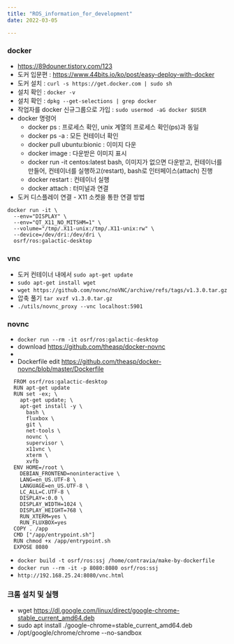 ```yaml
---
title: "ROS_information_for_development"
date: 2022-03-05

---
```


### docker
  - https://89douner.tistory.com/123
  - 도커 입문편 : https://www.44bits.io/ko/post/easy-deploy-with-docker
  - 도커 설치 : ```curl -s https://get.docker.com | sudo sh```
  - 설치 확인 : ```docker -v```
  - 설치 확인 : ```dpkg --get-selections | grep docker```
  - 작업자를 docker 신규그룹으로 가입 : ```sudo usermod -aG docker $USER```
  - docker 명령어
    - docker ps : 프로세스 확인, unix 계열의 프로세스 확인(ps)과 동일
    - docker ps -a : 모든 컨테이너 확인
    - docker pull ubuntu:bionic : 이미지 다운
    - docker image : 다운받은 이미지 표시
    - docker run -it centos:latest bash, 이미지가 없으면 다운받고, 컨테이너를 만들어, 컨테이너를 실행하고(restart), bash로 인터페이스(attach) 진행
    - docker restart <CONTAINER ID> : 컨테이너 실행
    - docker attach <CONTAINER ID> : 터미널과 연결
  - 도커 디스플레이 연결 - X11 소켓을 통한 연결 방법
  ```
  docker run -it \
    --env="DISPLAY" \
    --env="QT_X11_NO_MITSHM=1" \
    --volume="/tmp/.X11-unix:/tmp/.X11-unix:rw" \
    --device=/dev/dri:/dev/dri \
    osrf/ros:galactic-desktop
  ```

### vnc
  - 도커 컨테이너 내에서 ```sudo apt-get update```
  - ```sudo apt-get install wget```
  - ```wget https://github.com/novnc/noVNC/archive/refs/tags/v1.3.0.tar.gz```
  - 압축 풀기 ```tar xvzf v1.3.0.tar.gz```
  - ```./utils/novnc_proxy --vnc localhost:5901```
  
### novnc
  - ```docker run --rm -it osrf/ros:galactic-desktop```
  - download https://github.com/theasp/docker-novnc
  - 
  - Dockerfile edit https://github.com/theasp/docker-novnc/blob/master/Dockerfile
```
  FROM osrf/ros:galactic-desktop
  RUN apt-get update
  RUN set -ex; \
    apt-get update; \
    apt-get install -y \
      bash \
      fluxbox \
      git \
      net-tools \
      novnc \
      supervisor \
      x11vnc \
      xterm \
      xvfb
  ENV HOME=/root \
    DEBIAN_FRONTEND=noninteractive \
    LANG=en_US.UTF-8 \
    LANGUAGE=en_US.UTF-8 \
    LC_ALL=C.UTF-8 \
    DISPLAY=:0.0 \
    DISPLAY_WIDTH=1024 \
    DISPLAY_HEIGHT=768 \
    RUN_XTERM=yes \
    RUN_FLUXBOX=yes
  COPY . /app
  CMD ["/app/entrypoint.sh"]
  RUN chmod +x /app/entrypoint.sh
  EXPOSE 8080
```
  - ```docker build -t osrf/ros:ssj /home/contravia/make-by-dockerfile```
  - ```docker run --rm -it -p 8080:8080 osrf/ros:ssj```
  - ```http://192.168.25.24:8080/vnc.html```
  
### 크롬 설치 및 실행
  - wget https://dl.google.com/linux/direct/google-chrome-stable_current_amd64.deb
  - sudo apt install ./google-chrome=stable_current_amd64.deb
  - /opt/google/chrome/chrome --no-sandbox

  
